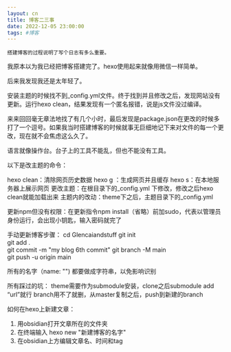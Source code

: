 ```yaml
---
layout: cn
title: 博客二三事
date: 2022-12-05 23:00:00
tags: #博客
---
```


	搭建博客的过程说明了写个日志有多么重要。

我原本以为我已经把博客搭建完了。hexo使用起来就像用微信一样简单。

后来我发现我还是太年轻了。

安装主题的时候找不到_config.yml文件。终于找到并且修改之后，发现网站没有更新。运行hexo clean，结果发现有一个匿名报错，说是js文件没过编译。

来来回回毫无章法地找了有几个小时，最后发现是package.json在更改的时候多打了一个逗号。如果我当时搭建博客的时候就事无巨细地记下来对文件的每一个更改，现在就不会焦虑这么久了。

语言就像操作台。台子上的工具不能乱，但也不能没有工具。

以下是改主题的命令：

hexo clean：清除网页历史数据
hexo g ：生成网页并且缓存
hexo s：在本地服务器上展示网页
更改主题：在根目录下的_config.yml 下修改，修改之后hexo clean就能加载出来
主题内的改动：theme下之后，主题目录下的_config.yml

更新npm但没有权限：在更新指令npm install（省略）前加sudo，代表以管理员身份运行，会出现小钥匙，输入密码就完了

手动更新博客步骤：
cd Glencaiandstuff
git init  
git add .  
git commit -m "my blog 6th commit"
git branch -M main  
git push -u origin main

所有的名字（name: "") 都要做成字符串，以免影响识别

所有踩过的坑：
theme需要作为submodule安装，clone之后submodule add “url”就行
branch用不了就删，从master复制之后，push到新建的branch

如何在hexo上新建文章：
1. 用obsidian打开文章所在的文件夹
2. 在终端输入 hexo new <layout> "新建博客的名字"
3. 在obsidian上方编辑文章名、时间和tag

